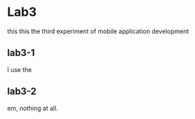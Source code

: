 # Lab3
this this the third experiment of mobile application development
## lab3-1
I use the 
## lab3-2
em, nothing at all.
